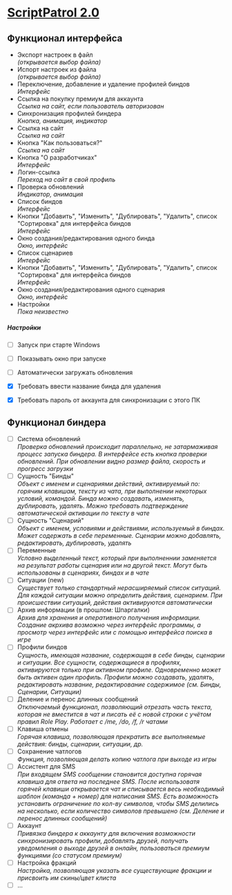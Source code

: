 # [ScriptPatrol 2.0](https://scriptpatrol.tk)

## Функционал интерфейса

- Экспорт настроек в файл<br>
  _(открывается выбор файла)_
- Испорт настроек из файла<br>
  _(открывается выбор файла)_
- Переключение, добавление и удаление профилей биндов<br>
  _Интерфейс_
- Ссылка на покупку премиум для аккаунта<br>
  _Ссылка на сайт, если пользователь авторизован_
- Синхронизация профилей биндера<br>
  _Кнопка, анимация, индикатор_
- Ссылка на сайт<br>
  _Ссылка на сайт_
- Кнопка "Как пользоваться?"<br>
  _Ссылка на сайт_
- Кнопка "О разработчиках"<br>
  _Интерфейс_
- Логин-ссылка<br>
  _Переход на сайт в свой профиль_
- Проверка обновлений<br>
  _Индикатор, анимация_
- Список биндов<br>
  _Интерфейс_
- Кнопки "Добавить", "Изменить", "Дублировать", "Удалить", список "Сортировка" для интерфейса биндов<br>
  _Интерфейс_
- Окно создания/редактирования одного бинда<br>
  _Окно, интерфейс_
- Список сценариев<br>
  _Интерфейс_
- Кнопки "Добавить", "Изменить", "Дублировать", "Удалить", список "Сортировка" для интерфейса биндов<br>
  _Интерфейс_
- Окно создания/редактирования одного сценария<br>
  _Окно, интерфейс_
- Настройки<br>
  _Пока неизвестно_

##### Настройки

- [ ] Запуск при старте Windows
- [ ] Показывать окно при запуске
- [ ] Автоматически загружать обновления
- [X] Требовать ввести название бинда для удаления
- [X] Требовать пароль от аккаунта для синхронизации с этого ПК


## Функционал биндера

- [ ] Система обновлений<br>
  _Проверка обновлений происходит параллельно, не затармаживая процесс запуска биндера. В интерфейсе есть кнопка проверки обновлений. При обновлении видно размер файла, скорость и прогресс загрузки_
- [ ] Сущность "Бинды"<br>
  _Объект с именем и сценариями действий, активируемый по: горячим клавишам, тексту из чата, при выполнении некоторых условий, командой. Бинда можно создавать, изменять, дублировать, удалять. Можно требовать подтверждение автоматической активации по тексту в чате_
- [ ] Сущность "Сценарий"<br>
  _Объект с именем, условиями и действиями, используемый в биндах. Может содержать в себе переменные. Сценарии можно добавлять, редактировать, дублировать, удалять_
- [ ] Переменные<br>
  _Условно выделенный текст, который при выполненнии заменяется на результат работы сценария или на другой текст. Могут быть использованы в сценариях, биндах и в чате_
- [ ] Ситуации (new)<br>
  _Существует только стандартный нерасширяемый список ситуаций. Для каждой ситуации можно определить действия, сценарием. При происшествии ситуаций, действия активируются автоматически_
- [ ] Архив информации (в прошлом: Шпаргалки)<br>
  _Архив для хранения и оперативного получения информации. Создание акрхива возможно через интерфейс программы, а просмотр через интерфейс или с помощью интерфейса поиска в игре_
- [ ] Профили биндов<br>
  _Сущность, имеющая название, содержащая в себе бинды, сценарии и ситуации. Все сущности, содержащиеся в профилях, активируются только при активном профиле. Одновременно может быть активен один профиль. Профили можно создавать, удалять, редактировать название, редактирование содержимое (см. Бинды, Сценарии, Ситуации)_
- [ ] Деление и перенос длинных сообщений<br>
  _Отключаемый функционал, позволяющий отрезать часть текста, которая не вместится в чат и писать её с новой строки с учётом правил Role Play. Работает с /me, /do, /f, /r чатами_
- [ ] Клавиша отмены<br>
  _Горячая клавиша, позволяющая прекратить все выполняемые действия: бинды, сценарии, ситуации, др._
- [ ] Сохранение чатлогов<br>
  _Функция, позволяющая делать копию чатлога при выходе из игры_
- [ ] Ассистент для SMS<br>
  _При входящем SMS сообщении становится доступна горячая клавиша для ответа на последнее SMS. После использоватя горячей клавиши открывается чат и списывается весь необходимый шаблон (команда + номер) для написания SMS. Есть возможность установить ограничение по кол-ву символов, чтобы SMS делились на несколько, если количество символов превышено (см. Деление и перенос длинных сообщений)_
- [ ] Аккаунт<br>
  _Привязка биндера к аккаунту для включения возможности синхронизировать профили, добавлять друзей, получать уведомления о выходе друзей в онлайн, пользоваться премиум функциями (со статусом премиум)_
- [ ] Настройка фракций<br>
  _Настройка, позволяющая указать все существующие фракции и присвоить им скины/цвет клиста_
- [ ] ...